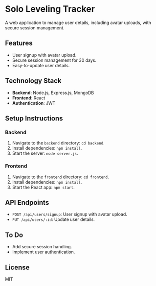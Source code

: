 # Solo Leveling Tracker

A web application to manage user details, including avatar uploads, with secure session management.

## Features
- User signup with avatar upload.
- Secure session management for 30 days.
- Easy-to-update user details.

## Technology Stack
- **Backend**: Node.js, Express.js, MongoDB
- **Frontend**: React
- **Authentication**: JWT

## Setup Instructions

### Backend
1. Navigate to the `backend` directory: `cd backend`.
2. Install dependencies: `npm install`.
3. Start the server: `node server.js`.

### Frontend
1. Navigate to the `frontend` directory: `cd frontend`.
2. Install dependencies: `npm install`.
3. Start the React app: `npm start`.

## API Endpoints
- `POST /api/users/signup`: User signup with avatar upload.
- `PUT /api/users/:id`: Update user details.

## To Do
- Add secure session handling.
- Implement user authentication.

## License
MIT
